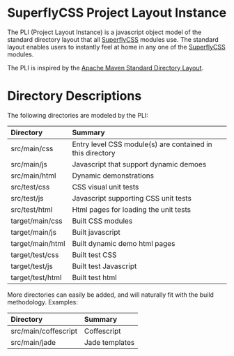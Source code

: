 # SuperflyCSS Project Layout Instance

The PLI (Project Layout Instance) is a javascript object model of the standard directory layout that all [SuperflyCSS](https://github.com/superfly-css/superfly-css/) modules use.  The standard layout enables users to instantly feel at home in any one of the [SuperflyCSS](https://github.com/superfly-css/superfly-css/) modules.

The PLI is inspired by the [Apache Maven Standard Directory Layout](https://maven.apache.org/guides/introduction/introduction-to-the-standard-directory-layout.html).

# Directory Descriptions

The following directories are modeled by the PLI:

| Directory        | Summary                                                   |
|:-----------------|:----------------------------------------------------------|
| src/main/css     | Entry level CSS module(s) are contained in this directory |
| src/main/js      | Javascript that support dynamic demoes                    |
| src/main/html    | Dynamic demonstrations                                    |
| src/test/css     | CSS visual unit tests                                     |
| src/test/js      | Javascript supporting CSS unit tests                      |
| src/test/html    | Html pages for loading the unit tests                     |
| target/main/css  | Built CSS modules                                         |
| target/main/js   | Built javascript                                          |
| target/main/html | Built dynamic demo html pages                             |
| target/test/css  | Built test CSS                                            |
| target/test/js   | Built test Javascript                                     |
| target/test/html | Built test html                                           |

More directories can easily be added, and will naturally fit with the build methodology.  Examples:

| Directory            | Summary        |
|:---------------------|:---------------|
| src/main/coffescript | Coffescript    |
| src/main/jade        | Jade templates |
